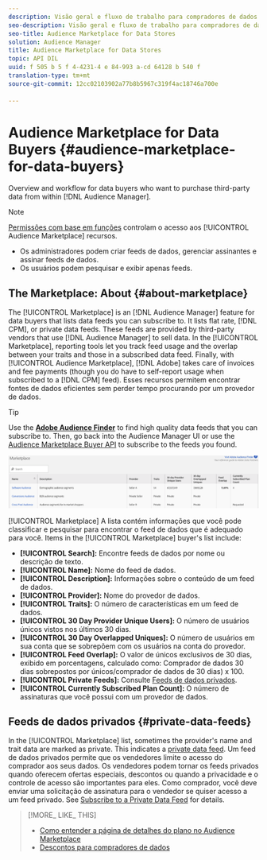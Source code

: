 ```yaml
---
description: Visão geral e fluxo de trabalho para compradores de dados que desejam adquirir dados de terceiros no Audience Manager
seo-description: Visão geral e fluxo de trabalho para compradores de dados que desejam adquirir dados de terceiros no Audience Manager
seo-title: Audience Marketplace for Data Stores
solution: Audience Manager
title: Audience Marketplace for Data Stores
topic: API DIL
uuid: f 505 b 5 f 4-4231-4 e 84-993 a-cd 64128 b 540 f
translation-type: tm+mt
source-git-commit: 12cc02103902a77b8b5967c319f4ac18746a700e

---
```



# Audience Marketplace for Data Buyers {#audience-marketplace-for-data-buyers}

Overview and workflow for data buyers who want to purchase third-party data from within [!DNL Audience Manager].

>[!NOTE]
>[Permissões com base em funções](../../../reporting/reports-dashboard.md) controlam o acesso aos [!UICONTROL Audience Marketplace] recursos.
>
>* Os administradores podem criar feeds de dados, gerenciar assinantes e assinar feeds de dados.
>* Os usuários podem pesquisar e exibir apenas feeds.


## The Marketplace: About {#about-marketplace}

<!-- c_marketplace_about.xml -->

The [!UICONTROL Marketplace] is an [!DNL Audience Manager] feature for data buyers that lists data feeds you can subscribe to. It lists flat rate, [!DNL CPM], or private data feeds. These feeds are provided by third-party vendors that use [!DNL Audience Manager] to sell data. In the [!UICONTROL Marketplace], reporting tools let you track feed usage and the overlap between your traits and those in a subscribed data feed. Finally, with [!UICONTROL Audience Marketplace], [!DNL Adobe] takes care of invoices and fee payments (though you do have to self-report usage when subscribed to a [!DNL CPM] feed). Esses recursos permitem encontrar fontes de dados eficientes sem perder tempo procurando por um provedor de dados.

>[!TIP]
> 
>Use the **[Adobe Audience Finder](https://www.adobe-audience-finder.com/)** to find high quality data feeds that you can subscribe to. Then, go back into the Audience Manager UI or use the [Audience Marketplace Buyer API](https://bank.demdex.com/portal/swagger/index.html#/Audience_Marketplace_Buyer_API) to subscribe to the feeds you found.

![](assets/buyer_marketplace.png)

[!UICONTROL Marketplace] A lista contém informações que você pode classificar e pesquisar para encontrar o feed de dados que é adequado para você. Items in the [!UICONTROL Marketplace] buyer&#39;s list include:

* **[!UICONTROL Search]:** Encontre feeds de dados por nome ou descrição de texto.
* **[!UICONTROL Name]:** Nome do feed de dados.
* **[!UICONTROL Description]:** Informações sobre o conteúdo de um feed de dados.
* **[!UICONTROL Provider]:** Nome do provedor de dados.
* **[!UICONTROL Traits]:** O número de características em um feed de dados.
* **[!UICONTROL 30 Day Provider Unique Users]:** O número de usuários únicos vistos nos últimos 30 dias.
* **[!UICONTROL 30 Day Overlapped Uniques]:** O número de usuários em sua conta que se sobrepõem com os usuários na conta do provedor.
* **[!UICONTROL Feed Overlap]:** O valor de únicos exclusivos de 30 dias, exibido em porcentagens, calculado como: Comprador de dados 30 dias sobrepostos por únicos/comprador de dados de 30 dias) x 100.
* **[!UICONTROL Private Feeds]:** Consulte [Feeds de dados privados](../../../features/audience-marketplace/marketplace-private-feeds.md).
* **[!UICONTROL Currently Subscribed Plan Count]:** O número de assinaturas que você possui com um provedor de dados.

## Feeds de dados privados {#private-data-feeds}

In the [!UICONTROL Marketplace] list, sometimes the provider&#39;s name and trait data are marked as private. This indicates a [private data feed](../../../features/audience-marketplace/marketplace-private-feeds.md). Um feed de dados privados permite que os vendedores limite o acesso do comprador aos seus dados. Os vendedores podem tornar os feeds privados quando oferecem ofertas especiais, descontos ou quando a privacidade e o controle de acesso são importantes para eles. Como comprador, você deve enviar uma solicitação de assinatura para o vendedor se quiser acesso a um feed privado. See [Subscribe to a Private Data Feed](../../../features/audience-marketplace/marketplace-data-buyers/marketplace-manage-subscriptions.md#subscript-private-data-feed) for details.

>[!MORE_ LIKE_ THIS]
>
>* [Como entender a página de detalhes do plano no Audience Marketplace](../../../features/audience-marketplace/marketplace-data-buyers/marketplace-manage-subscriptions.md#marketplace-buyer-details)
>* [Descontos para compradores de dados](../../../features/audience-marketplace/marketplace-data-buyers/marketplace-manage-subscriptions.md#buyer-discount)

